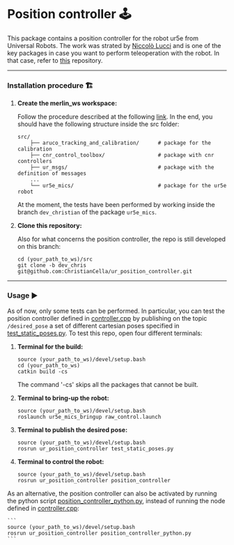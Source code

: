 # Position controller 🕹️
This package contains a position controller for the robot ur5e from Universal Robots. The work was strated by [Niccolò Lucci](https://github.com/pucciland95) and is one of the key packages in case you want to perform teleoperation with the robot. In that case, refer to [this](https://github.com/ChristianCella/quest2ros/tree/main) repository.

---

### **Installation procedure** <a name="install"></a> 🏗️
1. **Create the merlin_ws workspace:**

    Follow the procedure described at the following [link](https://github.com/MerlinLaboratory/ur5e_mics). In the end, you should have the following structure inside the src folder:

    ```
    src/
        ├── aruco_tracking_and_calibration/      # package for the calibration
        ├── cnr_control_toolbox/                 # package with cnr controllers
        ├── ur_msgs/                             # package with the definition of messages
        ...
        └── ur5e_mics/                           # package for the ur5e robot
    ```

    At the moment, the tests have been performed by working inside the branch ```dev_christian``` of the package ```ur5e_mics```.
2. **Clone this repository:**

    Also for what concerns the position controller, the repo is still developed on this branch:
    ```
    cd (your_path_to_ws)/src 
    git clone -b dev_chris git@github.com:ChristianCella/ur_position_controller.git
    ```
    
---

### **Usage** <a name="usage"></a> ▶️

As of now, only some tests can be performed. In particular, you can test the position controller defined in [controller.cpp](https://github.com/ChristianCella/ur_position_controller/blob/dev_chris/src/controller.cpp) by publishing on the topic ```/desired_pose``` a set of different cartesian poses specified in [test_static_poses.py](https://github.com/ChristianCella/ur_position_controller/blob/dev_chris/test_static_poses.py). To test this repo, open four different terminals: 

1. **Terminal for the build:**
    ```
    source (your_path_to_ws)/devel/setup.bash
    cd (your_path_to_ws)
    catkin build -cs
    ```
    The command '-cs' skips all the packages that cannot be built.

2. **Terminal to bring-up the robot:**
    ```
    source (your_path_to_ws)/devel/setup.bash
    roslaunch ur5e_mics_bringup raw_control.launch
    ```

3. **Terminal to publish the desired pose:**
    ```
    source (your_path_to_ws)/devel/setup.bash
    rosrun ur_position_controller test_static_poses.py
    ```

4. **Terminal to control the robot:**
    ```
    source (your_path_to_ws)/devel/setup.bash
    rosrun ur_position_controller position_controller
    ```

As an alternative, the position controller can also be activated by running the python script [position_controller_python.py](https://github.com/ChristianCella/ur_position_controller/blob/dev_chris/position_controller_python.py), instead of running the node defined in [controller.cpp](https://github.com/ChristianCella/ur_position_controller/blob/dev_chris/src/controller.cpp):

    ```
    source (your_path_to_ws)/devel/setup.bash
    rosrun ur_position_controller position_controller_python.py
    ```